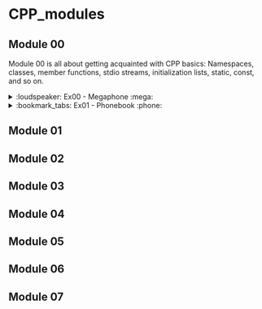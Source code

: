 # CPP_modules

## Module 00

Module 00 is all about getting acquainted with CPP basics: Namespaces, classes, member functions, stdio
streams, initialization lists, static, const, and so on.

<details><summary>:loudspeaker: Ex00 - Megaphone 	:mega:  </summary>
<p>

A really straightforward exercice to practice with the iostream library and std::cout.

</p>
</details>

<details><summary>:bookmark_tabs: Ex01 - Phonebook :phone:  </summary>
<p>

Some issues I got and ressources which helped me solve them:

### Not being able to retrieve multiples words from stdin

Example:
```cpp
std::string input;
std::cin >> input;

// If the input typed by the user is "Hello World", input will be equal to "Hello" and not "Hello World".
```
Discovering getline for strings

// WIP : to write about later:
<Using std::getline() twice>
<std::string compare but actually str == "" is the same>


<cin.fail>

<cin.eof>

<iomanip => setw, right>
<But found setfill but no really what i wanted => made my own trunc function with resizing and appending to the subject's needs>

infinite loop with cin.fail when multiples letters => 

```cpp
   std::cin.ignore(std::numeric_limits<std::streamsize>::max(), '\n');
```

</p>
</details>


## Module 01

## Module 02

## Module 03

## Module 04

## Module 05

## Module 06

## Module 07

